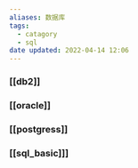 ```yaml
---
aliases: 数据库
tags:
  - catagory
  - sql
date updated: 2022-04-14 12:06
---
```


### [[db2]]

### [[oracle]]

### [[postgress]]

### [[sql_basic]]]
